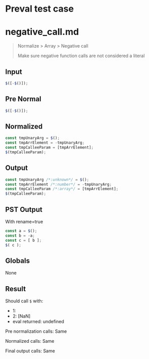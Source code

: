 # Preval test case

# negative_call.md

> Normalize > Array > Negative call
>
> Make sure negative function calls are not considered a literal

## Input

`````js filename=intro
$([-$()]);
`````

## Pre Normal


`````js filename=intro
$([-$()]);
`````

## Normalized


`````js filename=intro
const tmpUnaryArg = $();
const tmpArrElement = -tmpUnaryArg;
const tmpCalleeParam = [tmpArrElement];
$(tmpCalleeParam);
`````

## Output


`````js filename=intro
const tmpUnaryArg /*:unknown*/ = $();
const tmpArrElement /*:number*/ = -tmpUnaryArg;
const tmpCalleeParam /*:array*/ = [tmpArrElement];
$(tmpCalleeParam);
`````

## PST Output

With rename=true

`````js filename=intro
const a = $();
const b = -a;
const c = [ b ];
$( c );
`````

## Globals

None

## Result

Should call `$` with:
 - 1: 
 - 2: [NaN]
 - eval returned: undefined

Pre normalization calls: Same

Normalized calls: Same

Final output calls: Same
